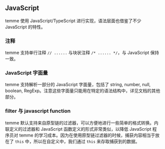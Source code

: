 ## JavaScript

temme 使用 JavaScript/TypeScript 进行实现，语法层面也借鉴了不少 JavaScript 的特性。

### 注释

temme 支持单行注释 `// ......` 与块状注释 `/* ...... */`，与 JavaScript 保持一致。

### JavaScript 字面量

temme 支持解析一部分的 JavaScript 字面量，包括了 string, number, null, boolean, RegExp。注意这些字面量只能用在特定的语法结构中，详见文档的其他部分。

### filter 与 javascript function

temme 默认支持来自原型链的过滤器，可以方便地进行一些简单的格式转换。内联定义的过滤器和 JavaScript 函数定义的形式非常类似，以降低 JavaScript 程序员对 temme 的学习成本。因为在使用原型链过滤器的时候，捕获内容相当于放在了 `this` 中，所以在自定义中，我们通过 `this` 来存取捕获到的数据。
